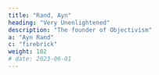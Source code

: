 ```yaml
---
title: "Rand, Ayn"
heading: "Very Unenlightened"
description: "The founder of Objectivism"
a: "Ayn Rand"
c: "firebrick"
weight: 182
# date: 2023-06-01
---
```

